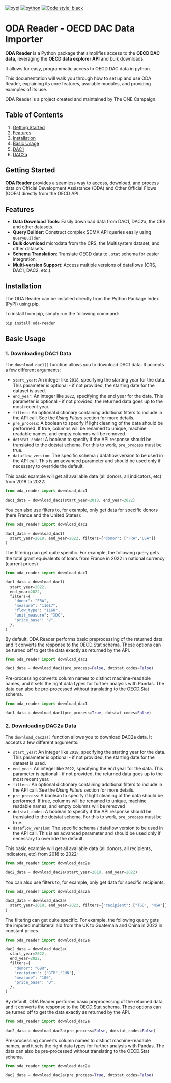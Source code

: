 [![pypi](https://img.shields.io/pypi/v/oda_reader.svg)](https://pypi.org/project/oda_reader/)
[![python](https://img.shields.io/pypi/pyversions/oda_reader.svg)](https://pypi.org/project/oda_reader/)
[![Code style: black](https://img.shields.io/badge/code%20style-black-000000.svg)](https://github.com/psf/black)

# ODA Reader - OECD DAC Data Importer

**ODA Reader** is a Python package that simplifies access to the **OECD DAC data**, leveraging
the **OECD data explorer API** and bulk downloads.

It allows for easy, programmatic access to OECD DAC data in python.

This documentation will walk you through how to set up and use ODA Reader, explaining its core features,
available modules, and providing examples of its use.

ODA Reader is a project created and maintained by The ONE Campaign.

## Table of Contents

1. [Getting Started](#getting-started)
2. [Features](#features)
3. [Installation](#installation)
4. [Basic Usage](#basic-usage)
5. [DAC1](#1-downloading-dac1-data)
6. [DAC2a](#2-downloading-dac2a-data)

## Getting Started

**ODA Reader** provides a seamless way to access, download, and process data on Official Development Assistance (ODA)
and Other Official Flows (OOFs) directly from the OECD API.

## Features

- **Data Download Tools**: Easily download data from DAC1, DAC2a, the CRS and other datasets.
- **Query Builder**: Construct complex SDMX API queries easily using `QueryBuilder`.
- **Bulk download** microdata from the CRS, the Multisystem dataset, and other datasets.
- **Schema Translation**: Translate OECD data to `.stat` schema for easier integration.
- **Multi-version Support**: Access multiple versions of dataflows (CRS, DAC1, DAC2, etc.).

## Installation

The ODA Reader can be installed directly from the Python Package Index (PyPI) using pip.

To install from pip, simply run the following command:

```bash
pip install oda-reader
```

## Basic Usage

### 1. Downloading DAC1 Data

The `download_dac1()` function allows you to download DAC1 data. It accepts a few different
arguments:

- `start_year`: An integer like `2018`, specifying the starting year for the data.
  This parameter is optional - if not provided, the starting date for the dataset is used.
- `end_year`: An integer like `2022`, specifying the end year for the data.
  This parameter is optional - if not provided, the returned data goes up to the most recent year.
- `filters`: An optional dictionary containing additional filters to include in the API call.
  See the _Using Filters_ section for more details.
- `pre_process`: A boolean to specify if light cleaning of the data should be performed.
  If true, columns will be renamed to unique, machine readable names, and empty columns will be removed
- `dotstat_codes`: A boolean to specify if the API response should be translated to the dotstat schema.
  For this to work, `pre_process` must be true.
- `dataflow_version`: The specific schema / dataflow version to be used in the API call.
  This is an advanced parameter and should be used only if necessary to override the default.

This basic example will get all available data (all donors, all indicators, etc) from 2018 to 2022:

```python
from oda_reader import download_dac1

dac1_data = download_dac1(start_year=2018, end_year=2022)
```

You can also use filters to, for example, only get data for specific donors (here France and the United States):

```python
from oda_reader import download_dac1

dac1_data = download_dac1(
  start_year=2018, end_year=2022, filters={"donor": ["FRA","USA"]}
)
```

The filtering can get quite specific. For example, the following
query gets the total grant equivalents of loans from France in 2022 in national currency (current prices)

```python
from oda_reader import download_dac1

dac1_data = download_dac1(
  start_year=2022,
  end_year=2022,
  filters={
    "donor": "FRA",
    "measure": "11017",
    "flow_type": "1160",
    "unit_measure": "XDC",
    "price_base": "V",
  },
)
```

By default, ODA Reader performs basic preprocessing of the returned data, and it converts the response to the OECD.Stat schema. These options can be turned off to get the data exactly as returned by the API.

```python
from oda_reader import download_dac1

dac1_data = download_dac1(pre_process=False, dotstat_codes=False)
```

Pre-processing converts column names to distinct machine-readable names, and it sets the right data types for further analysis with Pandas. The data can also be pre-processed without translating to the OECD.Stat schema.

```python
from oda_reader import download_dac1

dac1_data = download_dac1(pre_process=True, dotstat_codes=False)
```

### 2. Downloading DAC2a Data

The `download_dac2a()` function allows you to download DAC2a data. It accepts a few different
arguments:

- `start_year`: An integer like `2018`, specifying the starting year for the data.
  This parameter is optional - if not provided, the starting date for the dataset is used.
- `end_year`: An integer like `2022`, specifying the end year for the data.
  This parameter is optional - if not provided, the returned data goes up to the most recent year.
- `filters`: An optional dictionary containing additional filters to include in the API call.
  See the _Using Filters_ section for more details.
- `pre_process`: A boolean to specify if light cleaning of the data should be performed.
  If true, columns will be renamed to unique, machine readable names, and empty columns will be removed
- `dotstat_codes`: A boolean to specify if the API response should be translated to the dotstat schema.
  For this to work, `pre_process` must be true.
- `dataflow_version`: The specific schema / dataflow version to be used in the API call.
  This is an advanced parameter and should be used only if necessary to override the default.

This basic example will get all available data (all donors, all recipients, indicators, etc) from 2018 to 2022:

```python
from oda_reader import download_dac2a

dac2_data = download_dac2a(start_year=2018, end_year=2022)
```

You can also use filters to, for example, only get data for specific recipients:

```python
from oda_reader import download_dac2a

dac2_data = download_dac2a(
  start_year=2018, end_year=2022, filters={"recipient": ["TGO", "NGA"]}
)
```

The filtering can get quite specific. For example, the following
query gets the imputed multilateral aid from the UK to Guatemala and China in 2022 in constant prices.

```python
from oda_reader import download_dac2a

dac2_data = download_dac2a(
  start_year=2022,
  end_year=2022,
  filters={
    "donor": "GBR",
    "recipient": ["GTM","CHN"],
    "measure": "106",
    "price_base": "Q",
  },
)
```

By default, ODA Reader performs basic preprocessing of the returned data, and it converts the response to the OECD.Stat schema. These options can be turned off to get the data exactly as returned by the API.

```python
from oda_reader import download_dac2a

dac2_data = download_dac2a(pre_process=False, dotstat_codes=False)
```

Pre-processing converts column names to distinct machine-readable names, and it sets the right data types for further analysis with Pandas. The data can also be pre-processed without translating to the OECD.Stat schema.

```python
from oda_reader import download_dac2a

dac2_data = download_dac2a(pre_process=True, dotstat_codes=False)
```
